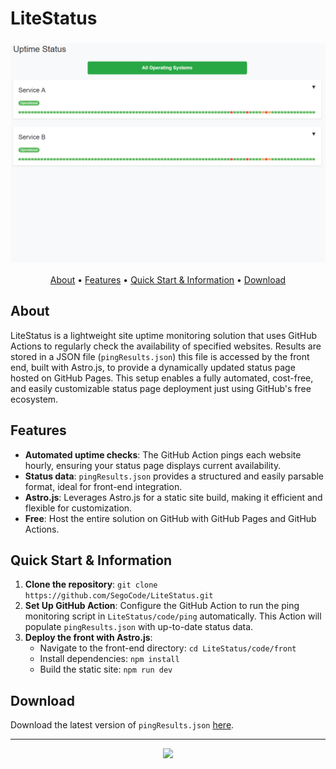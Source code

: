 # LiteStatus

<h3 align="center"><img src="media/demo.png"></h3>

<p align="center">
  <a href="#about">About</a> •
  <a href="#features">Features</a> •
  <a href="#quick-start--information">Quick Start & Information</a> •
  <a href="#download">Download</a> 
</p>

## About

LiteStatus is a lightweight site uptime monitoring solution that uses GitHub Actions to regularly check the availability of specified websites. Results are stored in a JSON file (`pingResults.json`) this file is accessed by the front end, built with Astro.js, to provide a dynamically updated status page hosted on GitHub Pages. This setup enables a fully automated, cost-free, and easily customizable status page deployment just using GitHub's free ecosystem.

## Features

- **Automated uptime checks**: The GitHub Action pings each website hourly, ensuring your status page displays current availability.
- **Status data**: `pingResults.json` provides a structured and easily parsable format, ideal for front-end integration.
- **Astro.js**: Leverages Astro.js for a static site build, making it efficient and flexible for customization.
- **Free**: Host the entire solution on GitHub with GitHub Pages and GitHub Actions.

## Quick Start & Information

1. **Clone the repository**: `git clone https://github.com/SegoCode/LiteStatus.git`
2. **Set Up GitHub Action**: Configure the GitHub Action to run the ping monitoring script in `LiteStatus/code/ping` automatically. This Action will populate `pingResults.json` with up-to-date status data.
3. **Deploy the front with Astro.js**:
   - Navigate to the front-end directory: `cd LiteStatus/code/front`
   - Install dependencies: `npm install`
   - Build the static site: `npm run dev`

## Download

Download the latest version of `pingResults.json` [here](https://github.com/SegoCode/LiteStatus/blob/main/code/ping/pingResults.json).

---
<p align="center"><a href="https://github.com/{username}/{reponame}/graphs/contributors">
  <img src="https://contrib.rocks/image?repo={username}/{reponame}" />
</a></p>
